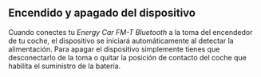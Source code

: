 ## Encendido y apagado del dispositivo

Cuando conectes tu *Energy Car FM-T Bluetooth*  a la toma del encendedor de tu coche, el dispositivo se iniciará automáticamente al detectar la alimentación. Para apagar el dispositivo simplemente tienes que desconectarlo de la toma o quitar la posición de contacto del coche que habilita el suministro de la batería.




